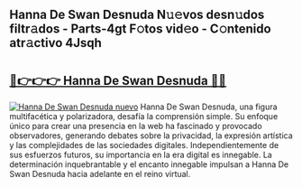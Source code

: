 ## Hanna De Swan Desnuda N𝚞𝚎vos desn𝚞dos filtr𝚊dos - Parts-4gt F𝚘tos vid𝚎o - C𝚘ntenido atr𝚊ctivo 4Jsqh

# <h2><a href="http://mb164t.tromn.icu/?c=Hanna+De+Swan+Desnuda">🔗👉👉👉 Hanna De Swan Desnuda 🔗🔗</a></h2>

[![Hanna De Swan Desnuda nuevo](https://i.imgur.com/pEAQMta.gif)](http://mb164t.tromn.icu/?c=Hanna+De+Swan+Desnuda)
Hanna De Swan Desnuda, una figura multifacética y polarizadora, desafía la comprensión simple. Su enfoque único para crear una presencia en la web ha fascinado y provocado observadores, generando debates sobre la privacidad, la expresión artística y las complejidades de las sociedades digitales. Independientemente de sus esfuerzos futuros, su importancia en la era digital es innegable. La determinación inquebrantable y el encanto innegable impulsan a Hanna De Swan Desnuda hacia adelante en el reino virtual.
